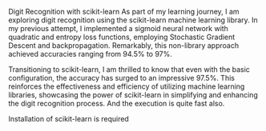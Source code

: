 Digit Recognition with scikit-learn
As part of my learning journey, I am exploring digit recognition using the scikit-learn machine learning library. In my previous attempt, I implemented a sigmoid neural network with quadratic and entropy loss functions, employing Stochastic Gradient Descent and backpropagation. Remarkably, this non-library approach achieved accuracies ranging from 94.5% to 97%.

Transitioning to scikit-learn, I am thrilled to know that even with the basic configuration, the accuracy has surged to an impressive 97.5%. This reinforces the effectiveness and efficiency of utilizing machine learning libraries, showcasing the power of scikit-learn in simplifying and enhancing the digit recognition process.
And the execution is quite fast also.

Installation of scikit-learn is required